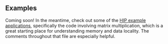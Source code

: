 ## Examples

Coming soon! In the meantime, check out some of the [HIP example applications](https://github.com/ROCm-Developer-Tools/HIP-Examples/tree/master/HIP-Examples-Applications), specifically the code involving matrix multiplication, which is a great starting place for understanding memory and data locality. The comments throughout that file are especially helpful.